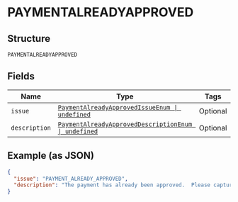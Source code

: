
# PAYMENTALREADYAPPROVED

## Structure

`PAYMENTALREADYAPPROVED`

## Fields

| Name | Type | Tags | Description |
|  --- | --- | --- | --- |
| `issue` | [`PaymentAlreadyApprovedIssueEnum \| undefined`](../../doc/models/payment-already-approved-issue-enum.md) | Optional | - |
| `description` | [`PaymentAlreadyApprovedDescriptionEnum \| undefined`](../../doc/models/payment-already-approved-description-enum.md) | Optional | - |

## Example (as JSON)

```json
{
  "issue": "PAYMENT_ALREADY_APPROVED",
  "description": "The payment has already been approved.  Please capture the order, or create and confirm a new order with this payment source."
}
```

